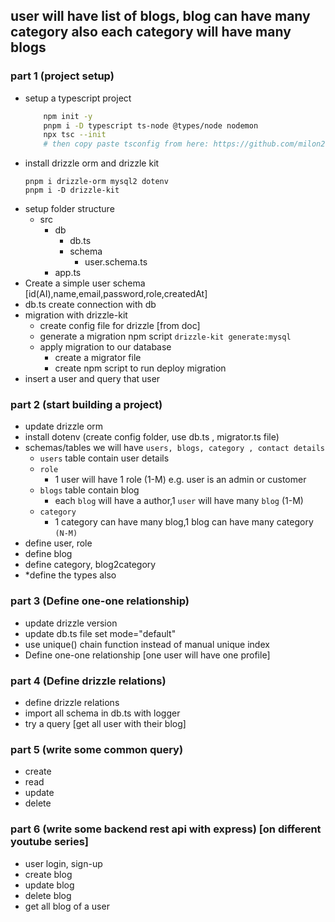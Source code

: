 ## user will have list of blogs, blog can have many category also each category will have many blogs

### part 1 (project setup)

- setup a typescript project
  ```bash
      npm init -y
      pnpm i -D typescript ts-node @types/node nodemon
      npx tsc --init
      # then copy paste tsconfig from here: https://github.com/milon27/nestpress/blob/master/tsconfig.json
  ```
- install drizzle orm and drizzle kit
  ```
  pnpm i drizzle-orm mysql2 dotenv
  pnpm i -D drizzle-kit
  ```
- setup folder structure
  - src
    - db
      - db.ts
      - schema
        - user.schema.ts
    - app.ts
- Create a simple user schema [id(AI),name,email,password,role,createdAt]
- db.ts create connection with db
- migration with drizzle-kit
  - create config file for drizzle [from doc]
  - generate a migration npm script `drizzle-kit generate:mysql`
  - apply migration to our database
    - create a migrator file
    - create npm script to run deploy migration
- insert a user and query that user

### part 2 (start building a project)

- update drizzle orm
- install dotenv (create config folder, use db.ts , migrator.ts file)
- schemas/tables we will have `users, blogs, category , contact details`
  - `users` table contain user details
  - `role`
    - 1 user will have 1 role (1-M) e.g. user is an admin or customer
  - `blogs` table contain blog
    - each `blog` will have a author,1 `user` will have many `blog` (1-M)
  - `category`
    - 1 category can have many blog,1 blog can have many category `(N-M)`
- define user, role
- define blog
- define category, blog2category
- \*define the types also

### part 3 (Define one-one relationship)

- update drizzle version
- update db.ts file set mode="default"
- use unique() chain function instead of manual unique index
- Define one-one relationship [one user will have one profile]

### part 4 (Define drizzle relations)

- define drizzle relations
- import all schema in db.ts with logger
- try a query [get all user with their blog]

### part 5 (write some common query)

- create
- read
- update
- delete

### part 6 (write some backend rest api with express) [on different youtube series]

- user login, sign-up
- create blog
- update blog
- delete blog
- get all blog of a user
